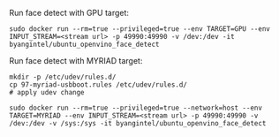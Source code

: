 Run face detect with GPU target:

```
sudo docker run --rm=true --privileged=true --env TARGET=GPU --env INPUT_STREAM=<stream url> -p 49990:49990 -v /dev:/dev -it byangintel/ubuntu_openvino_face_detect
```

Run face detect with MYRIAD target:
```
mkdir -p /etc/udev/rules.d/
cp 97-myriad-usbboot.rules /etc/udev/rules.d/
# apply udev change

sudo docker run --rm=true --privileged=true --network=host --env TARGET=MYRIAD --env INPUT_STREAM=<stream url> -p 49990:49990 -v /dev:/dev -v /sys:/sys -it byangintel/ubuntu_openvino_face_detect
```
